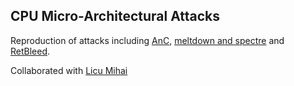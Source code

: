 ## CPU Micro-Architectural Attacks
Reproduction of attacks including [AnC](https://www.vusec.net/projects/anc/), [meltdown and spectre](https://meltdownattack.com/) and [RetBleed](https://comsec.ethz.ch/wp-content/files/retbleed_sec22.pdf).

Collaborated with [Licu Mihai](https://github.com/lmihaig)